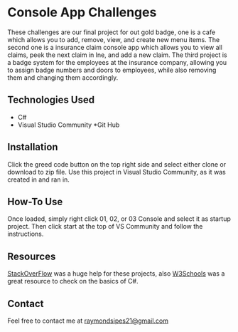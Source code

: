 # Console App Challenges

These challenges are our final project for out gold badge, one is a cafe which allows you to add, remove, view, and create new menu items. The second one is a insurance claim console app which allows you to view all claims, peek the next claim in lne, and add a new claim. The third project is a badge system for the employees at the insurance company, allowing you to assign badge numbers and doors to employees, while also removing them and changing them accordingly.

## Technologies Used
* C#
* Visual Studio Community
*Git Hub

## Installation

Click the greed code button on the top right side and select either clone or download to zip file. Use this project in Visual Studio Community, as it was created in and ran in.

## How-To Use

Once loaded, simply right click 01, 02, or 03 Console and select it as startup project. Then click start at the top of VS Community and follow the instructions.

## Resources

[StackOverFlow](https://stackoverflow.com/) was a huge help for these projects, also [W3Schools](https://www.w3schools.com/cs/default.asp) was a great resource to check on the basics of C#.

## Contact
Feel free to contact me at <raymondsipes21@gmail.com>
